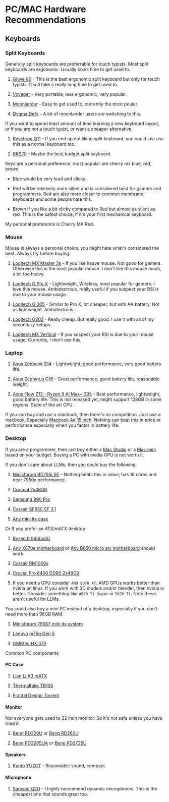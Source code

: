 # PC/MAC Hardware Recommendations

## Keyboards

### Split Keyboards

Generally split keyboards are preferrable for touch typists. Most split keyboards are ergonomic. Usually takes time to get used to.

1. [Glove 80](https://www.moergo.com/) - This is the best ergonomic split keyboard but only for touch typists. It will take a really long time to get used to.

2. [Voyager](https://www.zsa.io/voyager) - Very portable, less ergonomic, very popular.

3. [Moonlander](https://www.zsa.io/moonlander) - Easy to get used to, currently the most poular.

4. [Dygma Defy](https://dygma.com/pages/defy) - A lot of moonlander users are switching to this.

If you want to spend least amount of time learning a new keyboard layout, or if you are not a touch typist, or want a cheaper alternative.

1. [Keychron Q11](https://www.keychron.com/products/keychron-q11-qmk-custom-mechanical-keyboard) - If you end up not liking split keyboard, you could just use this as a normal keyboard too.

2. [RKS70](https://www.amazon.com/RK-ROYAL-KLUDGE-Bluetooth-Mechanical/dp/B0C88V7LQK) - Maybe the best budget split keyboard.

Keys are a personal preference, most popular are cherry mx blue, red, brown.

- Blue would be very loud and clicky.

- Red will be relatively more silent and is considered best for gamers and programmers. Red are also more closer to common membrane keyboards and some people hate this.

- Brown if you like a bit clicky compared to Red but almost as silent as red. This is the safest choice, if it's your first mechanical keyboard.

My personal preference is Cherry MX Red.

### Mouse

Mouse is always a personal choice, you might hate what's considered the best. Always try before buying.

1. [Logitech MX Master 3s](https://www.amazon.com/Logitech-MX-Master-3S-Pale/dp/B09HMKFDXC) - If you like heave mouse. Not good for gamers. Otherwise this is the most popular mouse. I don't like this mouse much, a bit too heavy.

2. [Logitech G Pro X](https://www.amazon.com/Logitech-Superlight-Lightspeed-Lightweight-Programmable/dp/B09NBWL8J5) - Lightweight, Wireless, most popular for gamers. I love this mouse. Ambidextrous, really useful if you suspect your RSI is due to your mouse usage.

3. [Logitech G 305](https://www.amazon.com/Logitech-LIGHTSPEED-Wireless-Gaming-Mouse/dp/B07CMS5Q6N) - Similar to Pro X, lot cheaper, but with AA battery. Not as lightweight. Ambidextrous.

4. [Logitech G203](https://www.amazon.com/Logitech-LIGHTSYNC-Wired-Gaming-Mouse/dp/B07YN82X3B) - Really cheap. But really good. I use it with all of my secondary setups.

5. [Logitech MX Vertical](https://www.amazon.com/Logitech-Vertical-Wireless-Mouse-Rechargeable/dp/B07FNJB8TT) - If you suspect your RSI is due to your mouse usage. Currently, I don't use this.

### Laptop

1. [Asus Zenbook S14](https://www.asus.com/in/laptops/for-home/zenbook/asus-zenbook-s-14-ux5406/) - Lightweight, good performance, very good battery life.

2. [Asus Zephyrus G16](https://rog.asus.com/in/laptops/rog-zephyrus/rog-zephyrus-g16-2024-ga605/) - Great performance, good battery life, reasonable weight.

3. [Asus Flow Z13 - Ryzen 9 AI Max+ 395](https://rog.asus.com/laptops/rog-flow/rog-flow-z13-2025/) - Best performance, lightweight, good battery life. This is not released yet, might support 128GB in some regions. State of the art CPU.

If you can buy and use a macbook, then there's no competition. Just use a macbook. Especially [Macbook Air 15 inch](https://www.apple.com/shop/buy-mac/macbook-air/15-inch-sky-blue-m4-chip-with-10-core-cpu-10-core-gpu-16gb-memory-256gb). Nothing can beat this in price or performance especially when you factor in battery life.

### Desktop

If you are a programmer, then just buy either a [Mac Studio](https://www.apple.com/mac-studio/) or a [Mac mini](https://www.apple.com/mac-mini/) based on your budget. Buying a PC with nvidia GPU is not worth it.

If you don't care about LLMs, then you could buy the following.

1. [Minisforum BD795i SE](https://www.amazon.com/MINISFORUM-Motherboard-Channel-PCIe5-0x16-Graphics/dp/B0CNPZ874Y) - Nothing beats this in value, has 16 cores and near 7950x performance.

2. [Crucual 2x48GB](https://www.amazon.com/Crucial-2x48GB-5600MT-5200MT-CT2K48G56C46S5/dp/B0C79K5VGZ)

3. [Samsung 990 Pro](https://www.amazon.com/SAMSUNG-Workstations-Compatible-Playstation-MZ-V9P4T0CW/dp/B0CHHFR1LG)

4. [Corsair SF850 SF 3.1](https://www.amazon.com/CORSAIR-SF850-Modular-Platinum-Supply/dp/B0D45PQ8C4)

5. [Any mini itx case](https://www.newegg.com/matcha-green-thermaltake-tr100-mini-itx/p/N82E16811133560)

Or If you prefer an ATX/mATX desktop

1. [Ryzen 9 9950x3D](https://www.newegg.com/amd-ryzen-9-9950x3d-ryzen-9-9000-series-granite-ridge-socket-am5-processor/p/N82E16819113884)

2. [Any X870e motherboard](https://www.newegg.com/p/N82E16813144666) or [Any B650 micro atx motherboard](https://www.newegg.com/gigabyte-b650m-gaming-plus-wifi-micro-atx-amd-b650-am5/p/N82E16813145502) should work.

3. [Corsair RM1000x](https://www.amazon.com/CORSAIR-RM1000x-Modular-Low-Noise-Supply/dp/B0DJ1M9C62)

4. [Crucial Pro 6400 DDR5 2x48GB](https://www.amazon.com/Crucial-6000MHz-Overclocking-Desktop-Compatible/dp/B0DSQMCV8B)

5. If you need a GPU consider `AMD 9070 XT`. AMD GPUs works better than nvidia on linux. If you work with 3D models and/or blender, then nvidia is better. Consider something like `4070 Ti Super` or `5070 Ti`. Note these aren't useful for LLMs.

You could also buy a mini PC instead of a desktop, especially if you don't need more than 96GB RAM.

1. [Minisforum 795S7 mini itx system](https://www.amazon.com/MINISFORUM-795S7-Barebone-Display-Computer/dp/B0DJRD59BX)

2. [Lenovo m75q Gen 5](https://www.lenovo.com/in/en/p/desktops/thinkcentre/m-series-tiny/lenovo-thinkcentre-m75q-gen-5-tiny-amd/12rrcto1wwin1)

3. [GMKtec HX 370](https://www.amazon.com/GMKtec-Computers-LPDDR5X-Support-Interface/dp/B0DS5XLRVQ)

Common PC components

#### PC Case

1. [Lian Li A3 mATX](https://www.amazon.com/Lian-Chassis-Flexible-Installation-No-Included-Supports-Collaboration-White/dp/B0D5HCYZXR)

2. [Thermaltake TR100](https://www.thermaltake.com/tr100-mini-tower-chassis.html)

3. [Fractal Design Torrent](https://www.amazon.com/Fractal-Design-Torrent-Black-Light/dp/B08699NR75)

#### Monitor

Not everyone gets used to 32 inch monitor. So it's not safe unless you have tried it.

1. [Benq RD320U](https://www.amazon.com/BenQ-RD320U-3840x2160-Programming-Monitor/dp/B0DFD2Q8F1) or [Benq RD280U](https://www.amazon.com/BenQ-RD280U-Programming-Fine-Coated-Eco-Friendly/dp/B0D2PDYHD9)

2. [Benq PD3205UA](https://www.amazon.com/BenQ-PD3205UA-Mac-Ready-Uniformity-Calibration/dp/B0BTTVM832) or [Benq PD2725U](https://www.amazon.com/BenQ-PD2725U-Thunderbolt-Mac-Ready-Accurate/dp/B0918QXTGN)

#### Speakers

1. [Kanto YU2GT](https://www.amazon.com/Kanto-Composite-Amplifier-Subwoofer-YU2WALNUT/dp/B00GMPDB1W) - Reasonable sound, compact.

#### Microphone

1. [Samson Q2U](https://www.amazon.com/Samson-Handheld-Microphone-Recording-Podcasting/dp/B001R747SG) - I highly recommend dynamic microphones. This is the cheapest one that sounds great too.
